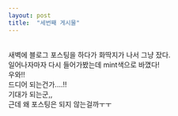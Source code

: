 ```yaml
---
layout: post
title:  "세번째 게시물"
---
```


<br>
새벽에 블로그 포스팅을 하다가 화딱지가 나서 그냥 잤다.<br>
일어나자마자 다시 들어가봤는데 mint색으로 바꼈다!<br>
우와!!<br>
드디어 되는건가....!!<br>
기대가 되는군,,<br>
근데 왜 포스팅은 되지 않는걸까ㅜㅜ<br>
